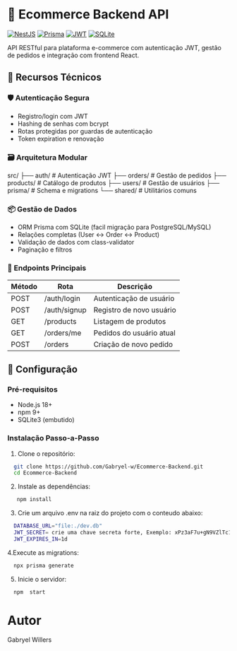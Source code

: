 # 🛒 Ecommerce Backend API

[![NestJS](https://img.shields.io/badge/NestJS-10.0-%23E0234E?logo=nestjs)](https://nestjs.com/)
[![Prisma](https://img.shields.io/badge/Prisma-5.0-%232D3748?logo=prisma)](https://www.prisma.io/)
[![JWT](https://img.shields.io/badge/JWT-Auth-%23000000?logo=json-web-tokens)](https://jwt.io/)
[![SQLite](https://img.shields.io/badge/SQLite-3.0-%23003B57?logo=sqlite)](https://sqlite.org/)

API RESTful para plataforma e-commerce com autenticação JWT, gestão de pedidos e integração com frontend React.

## 🌟 Recursos Técnicos

### 🛡️ Autenticação Segura
- Registro/login com JWT
- Hashing de senhas com bcrypt
- Rotas protegidas por guardas de autenticação
- Token expiration e renovação

### 🗃️ Arquitetura Modular
src/
├── auth/ # Autenticação JWT
├── orders/ # Gestão de pedidos
├── products/ # Catálogo de produtos
├── users/ # Gestão de usuários
├── prisma/ # Schema e migrations
└── shared/ # Utilitários comuns

### 📦 Gestão de Dados
- ORM Prisma com SQLite (facil migração para PostgreSQL/MySQL)
- Relações completas (User ↔ Order ↔ Product)
- Validação de dados com class-validator
- Paginação e filtros

### 🔌 Endpoints Principais
| Método | Rota               | Descrição                     |
|--------|--------------------|-------------------------------|
| POST   | /auth/login        | Autenticação de usuário       |
| POST   | /auth/signup       |    Registro de novo usuário   |
| GET    | /products          | Listagem de produtos          |
| GET    | /orders/me         | Pedidos do usuário atual      |
| POST   | /orders            | Criação de novo pedido        |

## 🚀 Configuração

### Pré-requisitos
- Node.js 18+
- npm 9+
- SQLite3 (embutido)

### Instalação Passo-a-Passo

1. Clone o repositório:
```bash
  git clone https://github.com/Gabryel-w/Ecommerce-Backend.git
  cd Ecommerce-Backend
```
2. Instale as dependências:

```bash
   npm install
```
3. Crie um arquivo .env na raiz do projeto com o conteudo abaixo:

```bash
  DATABASE_URL="file:./dev.db"
  JWT_SECRET= crie uma chave secreta forte, Exemplo: xPz3aF7u+gN9VZlTc1gKqO1KqLKxhLjaZUSyGkzX9QI=
  JWT_EXPIRES_IN=1d
```
4.Execute as migrations:

```bash
  npx prisma generate
```

5. Inicie o servidor:

```bash
  npm  start
```

# Autor

Gabryel Willers
